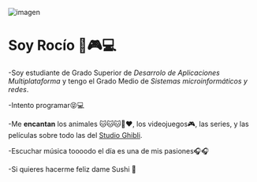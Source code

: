![imagen](./Imagenes/Rocío.png)
# Soy Rocío 💙🎮💻
-Soy estudiante de Grado Superior de *Desarrolo de Aplicaciones Multiplataforma* y tengo el Grado Medio de *Sistemas microinformáticos y redes*.

-Intento programar😝💻

-Me **encantan** los animales 🐱🐱🐱🐶❤, los videojuegos🎮, las series, y las películas sobre todo las del [Studio Ghibli](https://cineando.es/todas-las-peliculas-del-studio-ghibli/).

-Escuchar música toooodo el día es una de mis pasiones🎧🎧 

-Si quieres hacerme feliz dame Sushi 🍣

